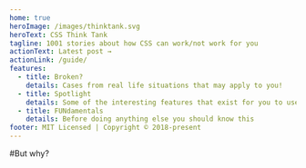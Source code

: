 ```yaml
---
home: true
heroImage: /images/thinktank.svg
heroText: CSS Think Tank
tagline: 1001 stories about how CSS can work/not work for you
actionText: Latest post →
actionLink: /guide/
features:
  - title: Broken?
    details: Cases from real life situations that may apply to you!
  - title: Spotlight
    details: Some of the interesting features that exist for you to use
  - title: FUNdamentals
    details: Before doing anything else you should know this
footer: MIT Licensed | Copyright © 2018-present
---
```


#But why?
<Memes />